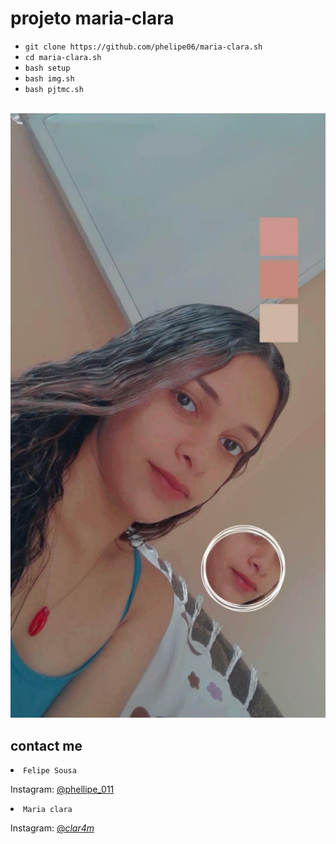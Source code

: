 # projeto maria-clara 

<ul>
<li><code>git clone https://github.com/phelipe06/maria-clara.sh</code></li>
<li><code>cd maria-clara.sh</code></li>
<li><code>bash setup</code></li>
<li><code>bash img.sh</code></li>
<li><code>bash pjtmc.sh</code></li>
</ul>
<br/>
<img src="https://github.com/phelipe06/maria-clara.sh/blob/main/IMG_20201205_154439_002.jpg" />

## contact me

<li><code>Felipe Sousa</code></li>

Instagram: [@phellipe_011](https://instagram.com/phellipe_011)

<li><code>Maria clara</code></li>

Instagram: [@_clar4m_](https://instagram.com/_clar4m_)
